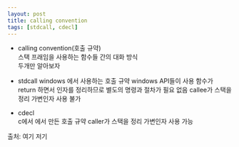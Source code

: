 ```yaml
---
layout: post
title: calling convention
tags: [stdcall, cdecl]
---
```


* calling convention(호출 규약)  
스택 프래임을 사용하는 함수들 간의 대화 방식  
두개만 알아보자

* stdcall
 windows 에서 사용하는 호출 규약
 windows API들이 사용
 함수가 return 하면서 인자를 정리하므로 별도의 명령과 절차가 필요 없음
 callee가 스택을 정리
 가변인자 사용 불가

* cdecl  
 c에서 에서 만든 호출 규약
 caller가 스택을 정리
 가변인자 사용 가능



출처: 여기 저기
